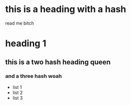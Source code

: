 # this is a heading with a hash

read me bitch

# heading 1
## this is a two hash heading queen
### and a three hash woah
- list 1
- list 2
- list 3
